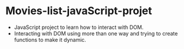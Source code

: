 # Movies-list-javaScript-projet
- JavaScript project to learn how to interact with DOM.
- Interacting with DOM using more than one way and trying to create functions to make it dynamic.

